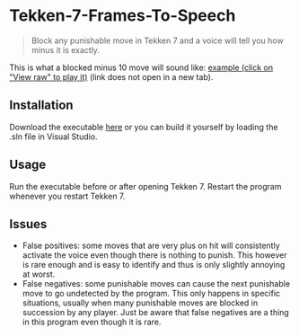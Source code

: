 # Tekken-7-Frames-To-Speech

> Block any punishable move in Tekken 7 and a voice will tell you how minus it is exactly.

This is what a blocked minus 10 move will sound like: [example (click on "View raw" to play it)](https://github.com/ParadiseAigo/Tekken-7-Frames-To-Speech/blob/master/Tekken-7-Frames-To-Speech/audio/mp3/10.mp3) (link does not open in a new tab).

## Installation
Download the executable [here](https://github.com/ParadiseAigo/Tekken-7-Frames-To-Speech/releases/download/v1.0.0/Tekken-7-Frames-To-Speech.exe) or you can build it yourself by loading the .sln file in Visual Studio.

## Usage
Run the executable before or after opening Tekken 7. Restart the program whenever you restart Tekken 7.

## Issues
* False positives: some moves that are very plus on hit will consistently activate the voice even though there is nothing to punish. This however is rare enough and is easy to identify and thus is only slightly annoying at worst.
* False negatives: some punishable moves can cause the next punishable move to go undetected by the program. This only happens in specific situations, usually when many punishable moves are blocked in succession by any player. Just be aware that false negatives are a thing in this program even though it is rare.
